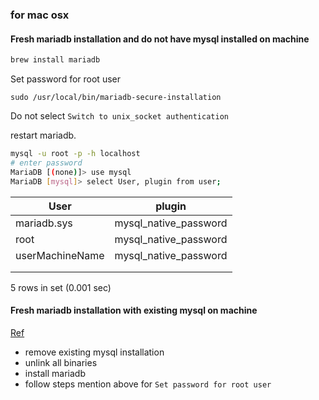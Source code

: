 ### for mac osx

#### Fresh mariadb installation and do not have mysql installed on machine

```bash
brew install mariadb
```

 Set password for root user

```
sudo /usr/local/bin/mariadb-secure-installation
```
Do not select `Switch to unix_socket authentication`


restart mariadb.

```bash
mysql -u root -p -h localhost
# enter password
MariaDB [(none)]> use mysql
MariaDB [mysql]> select User, plugin from user;
```

| User        | plugin                |
 -------------|---------------------- |
| mariadb.sys | mysql_native_password |
| root        | mysql_native_password |
| userMachineName     | mysql_native_password |
|             |                       |
|             |                       |

5 rows in set (0.001 sec)

#### Fresh mariadb installation with existing mysql on machine

[Ref](https://stackoverflow.com/a/54368020/2987755) 

- remove existing mysql installation
- unlink all binaries
- install mariadb
- follow steps mention above for `Set password for root user`
